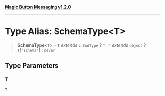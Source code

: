 [**Magic Button Messaging v1.2.0**](../README.md)

***

# Type Alias: SchemaType\<T\>

> **SchemaType**\<`T`\> = `T` *extends* `z.ZodType` ? `T` : `T` *extends* `object` ? `T`\[`"schema"`\] : `never`

## Type Parameters

### T

`T`

